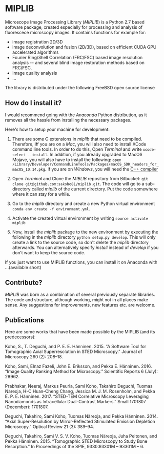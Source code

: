# MIPLIB

Microscope Image Processing Library (*MIPLIB*) is a Python 2.7 based software package, created especially for processing and analysis of fluorescece microscopy images. It contains functions for example for:

- image registration 2D/3D
- image deconvolution and fusion (2D/3D), based on efficient CUDA GPU accelerated algorithms
- Fourier Ring/Shell Correlation (FRC/FSC) based image resolution analysis -- and several blind image restoration methods based on FRC/FSC.
- Image quality analysis
- ...

The library is distributed under the following FreeBSD open source license

## How do I install it?

I would recommend going with the *Anaconda* Python distribution, as it removes all the hassle from installing the necessary packages. 

Here's how to setup your machine for development:

 1. There are some C extensions in *miplib* that need to be compiled. Therefore, iff you are on a *Mac*, you will also need to install XCode command line tools. In order to do this, Open *Terminal* and write `xcode-select --install`. In addition, if you already upgraded to MacOS Mojave, you will also have to install the following: `open /Library/Developer/CommandLineTools/Packages/macOS_SDK_headers_for_macOS_10.14.pkg`. If you are on *Windows*, you will need the [C++ compiler](https://www.microsoft.com/en-us/download/details.aspx?id=44266)

3. Open *Terminal* and Clone the *MIBLIB* repository from Bitbucket: `git clone git@github.com:sakoho81/miplib.git`. The code will go to a sub-directory called *miplib* of the current directory. Put the code somewhere where it can stay for a while.

4. Go to the *miplib* directory and create a new Python virtual environment `conda env create -f environment.yml`. 

5. Activate the created virtual environment by writing `source activate miplib`

6. Now, install the *miplib* package to the new environment by executing the following in the *miplib* directory `python setup.py develop`. This will only create a link to the source code, so don't delete the *miplib* directory afterwards. You can alternatively specify *install* instead of *develop* if you don't want to keep the source code.

If you just want to use MIPLIB functions, you can install it on Anaconda with ...(available short)

## Contribute?

*MIPLIB* was born as a combination of several previously separate libraries. The code and structure, although working, might not in all places make sense. Any suggestions for improvements, new features etc. are welcome. 

## Publications

Here are some works that have been made possible by the MIPLIB (and its predecessors):

Koho, S., T. Deguchi, and P. E. E. Hänninen. 2015. “A Software Tool for Tomographic Axial Superresolution in STED Microscopy.” Journal of Microscopy 260 (2): 208–18.

Koho, Sami, Elnaz Fazeli, John E. Eriksson, and Pekka E. Hänninen. 2016. “Image Quality Ranking Method for Microscopy.” Scientific Reports 6 (July): 28962.

Prabhakar, Neeraj, Markus Peurla, Sami Koho, Takahiro Deguchi, Tuomas Näreoja, H-C Huan-Cheng Chang, Jessica M. J. M. Rosenholm, and Pekka E. P. E. Hänninen. 2017. “STED-TEM Correlative Microscopy Leveraging Nanodiamonds as Intracellular Dual-Contrast Markers.” Small  1701807 (December): 1701807.

Deguchi, Takahiro, Sami Koho, Tuomas Näreoja, and Pekka Hänninen. 2014. “Axial Super-Resolution by Mirror-Reflected Stimulated Emission Depletion Microscopy.” Optical Review 21 (3): 389–94.

Deguchi, Takahiro, Sami V. S. V. Koho, Tuomas Näreoja, Juha Peltonen, and Pekka Hänninen. 2015. “Tomographic STED Microscopy to Study Bone Resorption.” In Proceedings of the SPIE, 9330:93301M – 93301M – 6.


